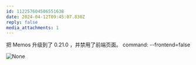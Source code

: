 ```yaml
---
id: 112257604506551638
date: 2024-04-12T09:45:07.830Z
reply: false
media_attachments: 1
---
```


把 Memos 升级到了 0.21.0 ，并禁用了前端页面。 command: --frontend=false

![None](https://files.e5n.cc/media_attachments/files/112/257/596/653/829/409/original/047b86fb04a08a69.png)
